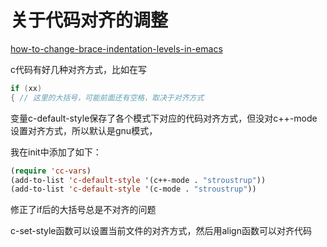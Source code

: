 # 关于代码对齐的调整

[how-to-change-brace-indentation-levels-in-emacs](http://stackoverflow.com/questions/2542040/how-to-change-brace-indentation-levels-in-emacs)


c代码有好几种对齐方式，比如在写

```c++
if (xx)
{ // 这里的大括号，可能前面还有空格，取决于对齐方式
```



变量c-default-style保存了各个模式下对应的代码对齐方式，但没对c++-mode设置对齐方式，所以默认是gnu模式，

我在init中添加了如下：

```lisp
(require 'cc-vars)
(add-to-list 'c-default-style '(c++-mode . "stroustrup"))
(add-to-list 'c-default-style '(c-mode . "stroustrup"))
```

修正了if后的大括号总是不对齐的问题


c-set-style函数可以设置当前文件的对齐方式，然后用align函数可以对齐代码

